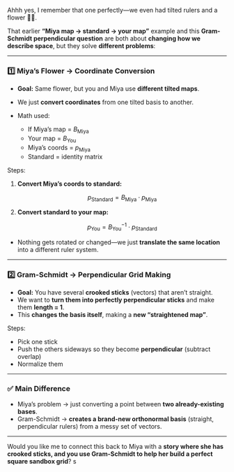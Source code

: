 Ahhh yes, I remember that one perfectly—we even had tilted rulers and a flower 🐾🌸.

That earlier **“Miya map → standard → your map”** example and this **Gram-Schmidt perpendicular question** are both about **changing how we describe space**, but they solve **different problems**:

---

### **1️⃣ Miya’s Flower → Coordinate Conversion**

* **Goal:** Same flower, but you and Miya use **different tilted maps**.
* We just **convert coordinates** from one tilted basis to another.
* Math used:

  * If Miya’s map = $B_{\text{Miya}}$
  * Your map = $B_{\text{You}}$
  * Miya’s coords = $p_{\text{Miya}}$
  * Standard = identity matrix

Steps:

1. **Convert Miya’s coords to standard:**

   $$
   p_{\text{Standard}} = B_{\text{Miya}} \cdot p_{\text{Miya}}
   $$
2. **Convert standard to your map:**

   $$
   p_{\text{You}} = B_{\text{You}}^{-1} \cdot p_{\text{Standard}}
   $$

* Nothing gets rotated or changed—we just **translate the same location** into a different ruler system.

---

### **2️⃣ Gram-Schmidt → Perpendicular Grid Making**

* **Goal:** You have several **crooked sticks** (vectors) that aren’t straight.
* We want to **turn them into perfectly perpendicular sticks** and make them **length = 1**.
* This **changes the basis itself**, making a **new “straightened map”**.

Steps:

* Pick one stick
* Push the others sideways so they become **perpendicular** (subtract overlap)
* Normalize them

---

### ✅ **Main Difference**

* Miya’s problem → just converting a point between **two already-existing bases**.
* Gram-Schmidt → **creates a brand-new orthonormal basis** (straight, perpendicular rulers) from a messy set of vectors.

---

Would you like me to connect this back to Miya with a **story where she has crooked sticks, and you use Gram-Schmidt to help her build a perfect square sandbox grid**?
s
